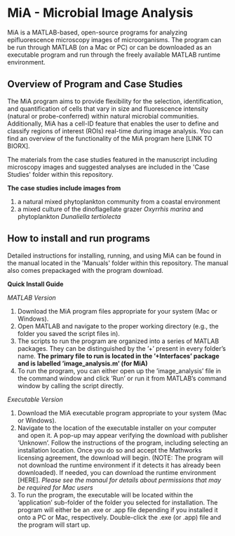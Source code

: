 # MiA - Microbial Image Analysis
MiA is a MATLAB-based, open-source programs for analyzing epifluorescence microscopy images of microorganisms. The program can be run through MATLAB (on a Mac or PC) or can be downloaded as an executable program and run through the freely available MATLAB runtime environment.

## Overview of Program and Case Studies
The MiA program aims to provide flexibility for the selection, identification, and quantification of cells that vary in size and fluorescence intensity (natural or probe-conferred) within natural microbial communities. Additionally, MiA has a cell-ID feature that enables the user to define and classify regions of interest (ROIs) real-time during image analysis. You can find an overview of the functionality of the MiA program here [LINK TO BIORX]. 

The materials from the case studies featured in the manuscript including microscopy images and suggested analyses are included in the 'Case Studies' folder within this repository. 

**The case studies include images from**
1) a natural mixed phytoplankton community from a coastal environment
2) a mixed culture of the dinoflagellate grazer *Oxyrrhis marina* and phytoplankton *Dunaliella tertiolecta* 

## How to install and run programs
Detailed instructions for installing, running, and using MiA can be found in the manual located in the 'Manuals' folder within this repository. The manual also comes prepackaged with the program download.

**Quick Install Guide**

*MATLAB Version*
1. Download the MiA program files appropriate for your system (Mac or Windows).
2. Open MATLAB and navigate to the proper working directory (e.g., the folder you saved the script files in).
3. The scripts to run the program are organized into a series of MATLAB packages. They can be distinguished by the ’+’ present in every folder’s name. **The primary file to run is located in the ’+Interfaces’ package and is labelled ’image_analysis.m’ (for MiA)**
4. To run the program, you can either open up the ’image_analysis’ file in the command window and click ’Run’ or run it from MATLAB’s command window by calling the script directly.

*Executable Version*
1. Download the MiA executable program appropriate to your system (Mac or Windows). 
2. Navigate to the location of the executable installer on your computer and open it. A pop-up may appear verifying the download with publisher ’Unknown’. Follow the instructions of the program, including selecting an installation location. Once you do so and accept the Mathworks licensing agreement, the download will begin. (NOTE: The program will not download the runtime environment if it detects it has already been downloaded). If needed, you can download the runtime environment [HERE]. *Please see the manaul for details about permissions that may be required for Mac users*
3. To run the program, the executable will be located within the ’application’ sub-folder of the folder you selected for installation. The program will either be an .exe or .app file depending if you installed it onto a PC or Mac, respectively. Double-click the .exe (or .app) file and the program will start up. 

